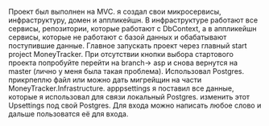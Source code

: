 Проект был выполнен на MVC. 
я создал свои микросервисы, инфраструктуру, домен и аппликейшн. 
В инфраструктуре работают все сервисы, репозитории, которые работают с DbContext, 
а в аппликейшн сервисы, которые не работают с базой данных и обабатывают поступившие данные. 
Главное запускать проект через главный start project MoneyTracker. При отсутствии кнопки выбора стартового проекта попробуйте перейти на branch-> asp и снова вернутся на master (лично у меня была такая проблема). 
Использовал Postgres. прикрпеплю файл или можно дать мигрейщин на части MoneyTracker.Infrastructure.
apppsettings я поставил все данные, которые я использовал для связи локальный Postgres. 
изменить этот Upsettings под свой Postgres. 
Для входа можно написать любое слово и дальше пользоватся её для входа.

